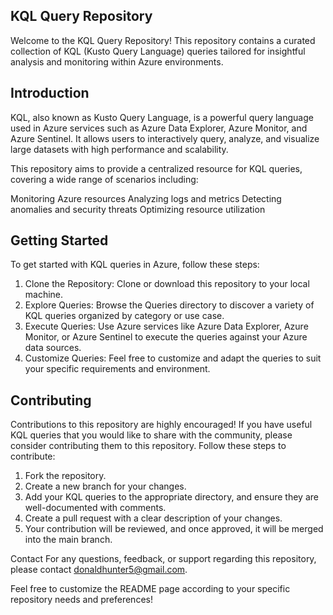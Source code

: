 ## KQL Query Repository
Welcome to the KQL Query Repository! This repository contains a curated collection of KQL (Kusto Query Language) queries tailored for insightful analysis and monitoring within Azure environments.

## Introduction
KQL, also known as Kusto Query Language, is a powerful query language used in Azure services such as Azure Data Explorer, Azure Monitor, and Azure Sentinel. It allows users to interactively query, analyze, and visualize large datasets with high performance and scalability.

This repository aims to provide a centralized resource for KQL queries, covering a wide range of scenarios including:

Monitoring Azure resources
Analyzing logs and metrics
Detecting anomalies and security threats
Optimizing resource utilization

## Getting Started
To get started with KQL queries in Azure, follow these steps:

1. Clone the Repository: Clone or download this repository to your local machine.
2. Explore Queries: Browse the Queries directory to discover a variety of KQL queries organized by category or use case.
3. Execute Queries: Use Azure services like Azure Data Explorer, Azure Monitor, or Azure Sentinel to execute the queries against your Azure data sources.
4. Customize Queries: Feel free to customize and adapt the queries to suit your specific requirements and environment.

## Contributing
Contributions to this repository are highly encouraged! If you have useful KQL queries that you would like to share with the community, please consider contributing them to this repository. Follow these steps to contribute:

1. Fork the repository.
2. Create a new branch for your changes.
3. Add your KQL queries to the appropriate directory, and ensure they are well-documented with comments.
4. Create a pull request with a clear description of your changes.
5. Your contribution will be reviewed, and once approved, it will be merged into the main branch.


Contact
For any questions, feedback, or support regarding this repository, please contact donaldhunter5@gmail.com.

Feel free to customize the README page according to your specific repository needs and preferences!
